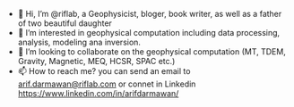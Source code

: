 - 👋 Hi, I’m @riflab, a Geophysicist, bloger, book writer, as well as a father of two beautiful daughter
- 👀 I’m interested in geophysical computation including data processing, analysis, modeling ana inversion. 
- 💞️ I’m looking to collaborate on the geophysical computation (MT, TDEM, Gravity, Magnetic, MEQ, HCSR, SPAC etc.)
- 📫 How to reach me? you can send an email to arif.darmawan@riflab.com or connet in Linkedin https://www.linkedin.com/in/arifdarmawan/

<!---
riflab/riflab is a ✨ special ✨ repository because its `README.md` (this file) appears on your GitHub profile.
You can click the Preview link to take a look at your changes.
--->
